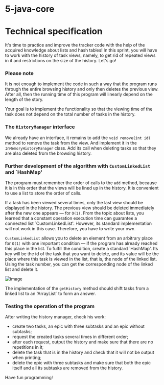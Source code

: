 # 5-java-core

Technical specification
===================

It's time to practice and improve the tracker code with the help of the acquired knowledge about lists and hash tables! In this sprint, you will have to work with the history of task views, namely, to get rid of repeated views in it and restrictions on the size of the history. Let's go!

### Please note

It is not enough to implement the code in such a way that the program runs through the entire browsing history and only then deletes the previous view. After all, then the running time of this program will linearly depend on the length of the story.

Your goal is to implement the functionality so that the viewing time of the task does not depend on the total number of tasks in the history.

### The `HistoryManager` interface

We already have an interface, it remains to add the `void remove(int id)` method to remove the task from the view. And implement it in the `InMemoryHistoryManager` class. Add its call when deleting tasks so that they are also deleted from the browsing history.

### Further development of the algorithm with `CustomLinkedList` and `HashMap'

The program must remember the order of calls to the `add` method, because it is in this order that the views will be lined up in the history. It is convenient to use a list to store the order of calls.

If a task has been viewed several times, only the last view should be displayed in the history. The previous view should be deleted immediately after the new one appears — for `O(1)`. From the topic about lists, you learned that a constant operation execution time can guarantee a connected list `CustomLinkedList'. However, its standard implementation will not work in this case. Therefore, you have to write your own.

`CustomLinkedList` allows you to delete an element from an arbitrary place for `O(1)` with one important condition — if the program has already reached this place in the list. To fulfill the condition, create a standard `HashMap'. Its key will be the id of the task that you want to delete, and its value will be the place where this task is viewed in the list, that is, the node of the linked list. Using the task number, you can get the corresponding node of the linked list and delete it.

![image](https://pictures.s3.yandex.net:443/resources/S4_25-2_1643365392.png)

The implementation of the `getHistory` method should shift tasks from a linked list to an 'ArrayList` to form an answer.

### Testing the operation of the program

After writing the history manager, check his work:

* create two tasks, an epic with three subtasks and an epic without subtasks;
* request the created tasks several times in different order;
* after each request, output the history and make sure that there are no repetitions in it;
* delete the task that is in the history and check that it will not be output when printing;
* delete the epic with three subtasks and make sure that both the epic itself and all its subtasks are removed from the history.

Have fun programming!

